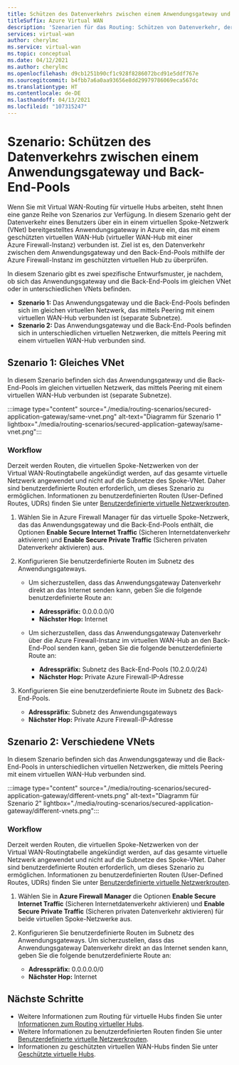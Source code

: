 ```yaml
---
title: Schützen des Datenverkehrs zwischen einem Anwendungsgateway und Back-End-Pools
titleSuffix: Azure Virtual WAN
description: 'Szenarien für das Routing: Schützen von Datenverkehr, der über ein in einem Spoke-VNet bereitgestelltes Anwendungsgateway gesendet wird, das mit einem geschützten virtuellen WAN-Hub verbunden ist.'
services: virtual-wan
author: cherylmc
ms.service: virtual-wan
ms.topic: conceptual
ms.date: 04/12/2021
ms.author: cherylmc
ms.openlocfilehash: d9cb1251b90cf1c928f8286072bcd91e5ddf767e
ms.sourcegitcommit: b4fbb7a6a0aa93656e8dd29979786069eca567dc
ms.translationtype: HT
ms.contentlocale: de-DE
ms.lasthandoff: 04/13/2021
ms.locfileid: "107315247"
---
```

# <a name="scenario-secure-traffic-between-application-gateway-and-backend-pools"></a>Szenario: Schützen des Datenverkehrs zwischen einem Anwendungsgateway und Back-End-Pools

Wenn Sie mit Virtual WAN-Routing für virtuelle Hubs arbeiten, steht Ihnen eine ganze Reihe von Szenarios zur Verfügung. In diesem Szenario geht der Datenverkehr eines Benutzers über ein in einem virtuellen Spoke-Netzwerk (VNet) bereitgestelltes Anwendungsgateway in Azure ein, das mit einem geschützten virtuellen WAN-Hub (virtueller WAN-Hub mit einer Azure Firewall-Instanz) verbunden ist. Ziel ist es, den Datenverkehr zwischen dem Anwendungsgateway und den Back-End-Pools mithilfe der Azure Firewall-Instanz im geschützten virtuellen Hub zu überprüfen.

In diesem Szenario gibt es zwei spezifische Entwurfsmuster, je nachdem, ob sich das Anwendungsgateway und die Back-End-Pools im gleichen VNet oder in unterschiedlichen VNets befinden.

* **Szenario 1:** Das Anwendungsgateway und die Back-End-Pools befinden sich im gleichen virtuellen Netzwerk, das mittels Peering mit einem virtuellen WAN-Hub verbunden ist (separate Subnetze).
* **Szenario 2:** Das Anwendungsgateway und die Back-End-Pools befinden sich in unterschiedlichen virtuellen Netzwerken, die mittels Peering mit einem virtuellen WAN-Hub verbunden sind.

## <a name="scenario-1---same-vnet"></a><a name="scenario-1"></a>Szenario 1: Gleiches VNet

In diesem Szenario befinden sich das Anwendungsgateway und die Back-End-Pools im gleichen virtuellen Netzwerk, das mittels Peering mit einem virtuellen WAN-Hub verbunden ist (separate Subnetze).

:::image type="content" source="./media/routing-scenarios/secured-application-gateway/same-vnet.png" alt-text="Diagramm für Szenario 1" lightbox="./media/routing-scenarios/secured-application-gateway/same-vnet.png":::

### <a name="workflow"></a>Workflow

Derzeit werden Routen, die virtuellen Spoke-Netzwerken von der Virtual WAN-Routingtabelle angekündigt werden, auf das gesamte virtuelle Netzwerk angewendet und nicht auf die Subnetze des Spoke-VNet. Daher sind benutzerdefinierte Routen erforderlich, um dieses Szenario zu ermöglichen. Informationen zu benutzerdefinierten Routen (User-Defined Routes, UDRs) finden Sie unter [Benutzerdefinierte virtuelle Netzwerkrouten](../virtual-network/virtual-networks-udr-overview.md#user-defined).


1. Wählen Sie in Azure Firewall Manager für das virtuelle Spoke-Netzwerk, das das Anwendungsgateway und die Back-End-Pools enthält, die Optionen **Enable Secure Internet Traffic** (Sicheren Internetdatenverkehr aktivieren) und **Enable Secure Private Traffic** (Sicheren privaten Datenverkehr aktivieren) aus.
1. Konfigurieren Sie benutzerdefinierte Routen im Subnetz des Anwendungsgateways.

   * Um sicherzustellen, dass das Anwendungsgateway Datenverkehr direkt an das Internet senden kann, geben Sie die folgende benutzerdefinierte Route an:

     * **Adresspräfix:** 0.0.0.0.0/0
     * **Nächster Hop:** Internet

   * Um sicherzustellen, dass das Anwendungsgateway Datenverkehr über die Azure Firewall-Instanz im virtuellen WAN-Hub an den Back-End-Pool senden kann, geben Sie die folgende benutzerdefinierte Route an:

      * **Adresspräfix:** Subnetz des Back-End-Pools (10.2.0.0/24)
      * **Nächster Hop:** Private Azure Firewall-IP-Adresse

1. Konfigurieren Sie eine benutzerdefinierte Route im Subnetz des Back-End-Pools.

   * **Adresspräfix:** Subnetz des Anwendungsgateways
   * **Nächster Hop:** Private Azure Firewall-IP-Adresse

## <a name="scenario-2---different-vnets"></a><a name="scenario-2"></a>Szenario 2: Verschiedene VNets

In diesem Szenario befinden sich das Anwendungsgateway und die Back-End-Pools in unterschiedlichen virtuellen Netzwerken, die mittels Peering mit einem virtuellen WAN-Hub verbunden sind.

:::image type="content" source="./media/routing-scenarios/secured-application-gateway/different-vnets.png" alt-text="Diagramm für Szenario 2" lightbox="./media/routing-scenarios/secured-application-gateway/different-vnets.png":::

### <a name="workflow"></a>Workflow

Derzeit werden Routen, die virtuellen Spoke-Netzwerken von der Virtual WAN-Routingtabelle angekündigt werden, auf das gesamte virtuelle Netzwerk angewendet und nicht auf die Subnetze des Spoke-VNet. Daher sind benutzerdefinierte Routen erforderlich, um dieses Szenario zu ermöglichen. Informationen zu benutzerdefinierten Routen (User-Defined Routes, UDRs) finden Sie unter [Benutzerdefinierte virtuelle Netzwerkrouten](../virtual-network/virtual-networks-udr-overview.md#user-defined).

1. Wählen Sie in **Azure Firewall Manager** die Optionen **Enable Secure Internet Traffic** (Sicheren Internetdatenverkehr aktivieren) und **Enable Secure Private Traffic** (Sicheren privaten Datenverkehr aktivieren) für beide virtuellen Spoke-Netzwerke aus.

1. Konfigurieren Sie benutzerdefinierte Routen im Subnetz des Anwendungsgateways. Um sicherzustellen, dass das Anwendungsgateway Datenverkehr direkt an das Internet senden kann, geben Sie die folgende benutzerdefinierte Route an:

   * **Adresspräfix:** 0.0.0.0.0/0
   * **Nächster Hop:** Internet

## <a name="next-steps"></a>Nächste Schritte

* Weitere Informationen zum Routing für virtuelle Hubs finden Sie unter [Informationen zum Routing virtueller Hubs](about-virtual-hub-routing.md).
* Weitere Informationen zu benutzerdefinierten Routen finden Sie unter [Benutzerdefinierte virtuelle Netzwerkrouten](../virtual-network/virtual-networks-udr-overview.md#user-defined).
* Informationen zu geschützten virtuellen WAN-Hubs finden Sie unter [Geschützte virtuelle Hubs](../firewall-manager/secured-virtual-hub.md).
